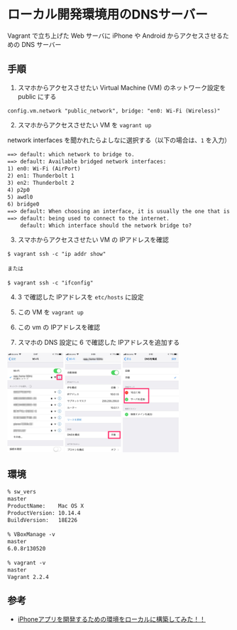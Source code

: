 # ローカル開発環境用のDNSサーバー

Vagrant で立ち上げた Web サーバに iPhone や Android からアクセスさせるための DNS サーバー


## 手順

1. スマホからアクセスさせたい Virtual Machine (VM) のネットワーク設定を public にする

```Vagrantfile
config.vm.network "public_network", bridge: "en0: Wi-Fi (Wireless)"
```

2. スマホからアクセスさせたい VM を `vagrant up`

network interfaces を聞かれたらよしなに選択する（以下の場合は、`1` を入力）

```
==> default: which network to bridge to.
==> default: Available bridged network interfaces:
1) en0: Wi-Fi (AirPort)
2) en1: Thunderbolt 1
3) en2: Thunderbolt 2
4) p2p0
5) awdl0
6) bridge0
==> default: When choosing an interface, it is usually the one that is
==> default: being used to connect to the internet.
    default: Which interface should the network bridge to?
```

3. スマホからアクセスさせたい VM の IPアドレスを確認

```
$ vagrant ssh -c "ip addr show"

または

$ vagrant ssh -c "ifconfig"
```

4. 3 で確認した IPアドレスを `etc/hosts` に設定

5. この VM を `vagrant up`

6. この vm の IPアドレスを確認

7. スマホの DNS 設定に 6 で確認した IPアドレスを追加する

<img src="https://raw.githubusercontent.com/oppara/vagrant-dnsmasq/assets/iphone_01.png" width="25%">
<img src="https://raw.githubusercontent.com/oppara/vagrant-dnsmasq/assets/iphone_02.png" width="25%">
<img src="https://raw.githubusercontent.com/oppara/vagrant-dnsmasq/assets/iphone_03.png" width="25%">


## 環境

```
% sw_vers                                                                                                                                                                                            master
ProductName:    Mac OS X
ProductVersion: 10.14.4
BuildVersion:   18E226

% VBoxManage -v                                                                                                                                                                                      master
6.0.8r130520

% vagrant -v                                                                                                                                                                                         master
Vagrant 2.2.4
```


## 参考

* [iPhoneアプリを開発するための環境をローカルに構築してみた！！](https://qiita.com/kouji555/items/c1d383f48ee7ed418bcc)


